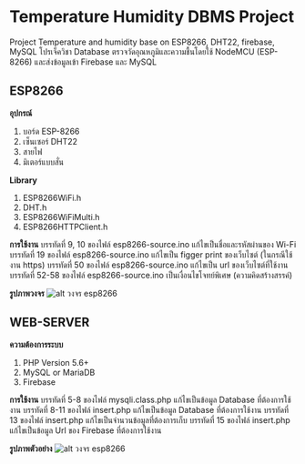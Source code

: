 # Temperature Humidity DBMS Project
Project Temperature and humidity base on ESP8266, DHT22, firebase, MySQL
โปรเจ็ควิชา Database ตรวจวัดอุณหภูมิและความชื้นโดยใช้ NodeMCU (ESP-8266) และส่งข้อมูลเข้า Firebase และ MySQL

## ESP8266
**อุปกรณ์**
1. บอร์ด ESP-8266
2. เซ็นเซอร์ DHT22
3. สายไฟ
4. มิเตอร์แบบสั่น

**Library**
1. ESP8266WiFi.h
2. DHT.h
3. ESP8266WiFiMulti.h
4. ESP8266HTTPClient.h

**การใช้งาน**
บรรทัดที่ 9, 10 ของไฟล์ esp8266-source.ino แก้ไขเป็นชื่อและรหัสผ่านของ Wi-Fi
บรรทัดที่ 19 ของไฟล์ esp8266-source.ino แก้ไขเป็น figger print ของเว็บไซต์ (ในกรณีใช้งาน https)
บรรทัดที่ 50 ของไฟล์ esp8266-source.ino แก้ไขเป็น url ของเว็บไซต์ที่ใช้งาน
บรรทัดที่ 52-58 ของไฟล์ esp8266-source.ino เป็นเงื่อนไขโจทย์พิเศษ (ความคิดสร้างสรรค์)

**รูปภาพวงจร**
![alt วงจร esp8266](https://i.imgur.com/fxFmb0g.jpg)

## WEB-SERVER
**ความต้องการระบบ**
1. PHP Version 5.6+
2. MySQL or MariaDB
3. Firebase

**การใช้งาน**
บรรทัดที่ 5-8 ของไฟล์ mysqli.class.php แก้ไขเป็นข้อมูล Database ที่ต้องการใช้งาน
บรรทัดที่ 8-11 ของไฟล์ insert.php แก้ไขเป็นข้อมูล Database ที่ต้องการใช้งาน
บรรทัดที่ 13 ของไฟล์ insert.php แก้ไขเป็นจำนวนข้อมูลที่ต้องการเก็บ
บรรทัดที่ 15 ของไฟล์ insert.php แก้ไขเป็นข้อมูล Url ของ Firebase ที่ต้องการใช้งาน

**รูปภาพตัวอย่าง**
![alt วงจร esp8266](https://i.imgur.com/B0e8Yy3.png)
